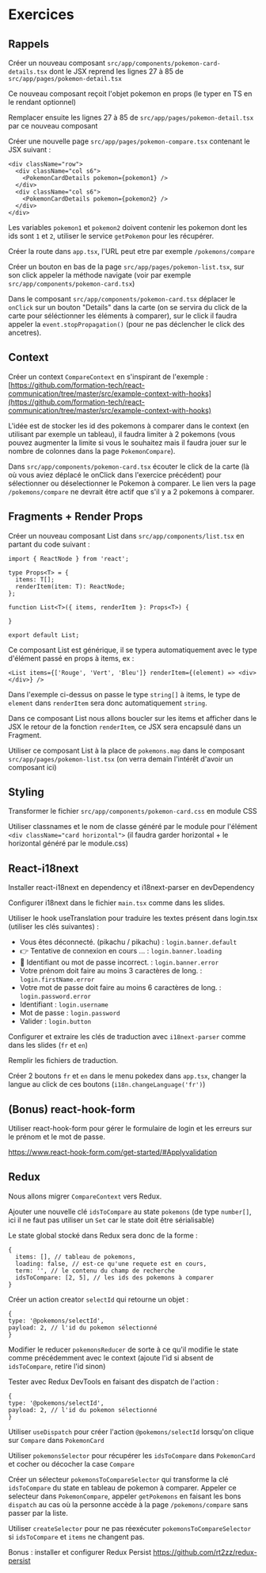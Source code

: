 # Exercices

## Rappels

Créer un nouveau composant `src/app/components/pokemon-card-details.tsx` dont le JSX reprend les lignes 27 à 85
de `src/app/pages/pokemon-detail.tsx`

Ce nouveau composant reçoit l'objet pokemon en props (le typer en TS en le rendant optionnel)

Remplacer ensuite les lignes 27 à 85 de `src/app/pages/pokemon-detail.tsx` par ce nouveau composant

Créer une nouvelle page `src/app/pages/pokemon-compare.tsx` contenant le JSX suivant :

```
<div className="row">
  <div className="col s6">
  	<PokemonCardDetails pokemon={pokemon1} />
  </div>
  <div className="col s6">
  	<PokemonCardDetails pokemon={pokemon2} />
  </div>
</div>
```

Les variables `pokemon1` et `pokemon2` doivent contenir les pokemon dont les ids sont `1` et `2`, utiliser le
service `getPokemon` pour les récupérer.

Créer la route dans `app.tsx`, l'URL peut etre par exemple `/pokemons/compare`

Créer un bouton en bas de la page `src/app/pages/pokemon-list.tsx`, sur son click appeler la méthode navigate (voir par
exemple `src/app/components/pokemon-card.tsx`)

Dans le composant `src/app/components/pokemon-card.tsx` déplacer le `onClick` sur un bouton "Details" dans la carte (on
se servira du click de la carte pour séléctionner les éléments à comparer), sur le click il faudra appeler
la `event.stopPropagation()` (pour ne pas déclencher le click des ancetres).

## Context

Créer un context `CompareContext` en s'inspirant de l'exemple :
[https://github.com/formation-tech/react-communication/tree/master/src/example-context-with-hooks](https://github.com/formation-tech/react-communication/tree/master/src/example-context-with-hooks)

L'idée est de stocker les id des pokemons à comparer dans le context (en utilisant par exemple un tableau), il faudra limiter à 2 pokemons (vous pouvez augmenter la limite si vous le souhaitez mais il faudra jouer sur le nombre de colonnes dans la page `PokemonCompare`).

Dans `src/app/components/pokemon-card.tsx` écouter le click de la carte (là où vous aviez déplacé le onClick dans l'exercice précédent) pour sélectionner ou déselectionner le Pokemon à comparer. Le lien vers la page `/pokemons/compare` ne devrait être actif que s'il y a 2 pokemons à comparer.

## Fragments + Render Props

Créer un nouveau composant List dans `src/app/components/list.tsx` en partant du code suivant :

```
import { ReactNode } from 'react';

type Props<T> = {
  items: T[];
  renderItem(item: T): ReactNode;
};

function List<T>({ items, renderItem }: Props<T>) {

}

export default List;
```

Ce composant List est générique, il se typera automatiquement avec le type d'élément passé en props à items, ex :

```
<List items={['Rouge', 'Vert', 'Bleu']} renderItem={(element) => <div></div>} />
````

Dans l'exemple ci-dessus on passe le type `string[]` à items, le type de `element` dans `renderItem` sera donc automatiquement `string`.

Dans ce composant List nous allons boucler sur les items et afficher dans le JSX le retour de la fonction `renderItem`, ce JSX sera encapsulé dans un Fragment.

Utiliser ce composant List à la place de `pokemons.map` dans le composant `src/app/pages/pokemon-list.tsx` (on verra demain l'intérêt d'avoir un composant ici)

## Styling

Transformer le fichier `src/app/components/pokemon-card.css` en module CSS

Utiliser classnames et le nom de classe généré par le module pour l'élément `<div className="card horizontal">` (il faudra garder horizontal + le horizontal généré par le module.css)

## React-i18next

Installer react-i18next en dependency et i18next-parser en devDependency

Configurer i18next dans le fichier `main.tsx` comme dans les slides.

Utiliser le hook useTranslation pour traduire les textes présent dans login.tsx (utiliser les clés suivantes) :
- Vous êtes déconnecté. (pikachu / pikachu) : `login.banner.default`
- 👉 Tentative de connexion en cours ... : `login.banner.loading`
- 🔐 Identifiant ou mot de passe incorrect. : `login.banner.error`
- Votre prénom doit faire au moins 3 caractères de long. : `login.firstName.error`
- Votre mot de passe doit faire au moins 6 caractères de long. : `login.password.error`
- Identifiant : `login.username`
- Mot de passe : `login.password`
- Valider : `login.button`

Configurer et extraire les clés de traduction avec `i18next-parser` comme dans les slides (`fr` et `en`)

Remplir les fichiers de traduction.

Créer 2 boutons `fr` et `en` dans le menu pokedex dans `app.tsx`, changer la langue au click de ces boutons (`i18n.changeLanguage('fr')`)

## (Bonus) react-hook-form

Utiliser react-hook-form pour gérer le formulaire de login et les erreurs sur le prénom et le mot de passe.

https://www.react-hook-form.com/get-started/#Applyvalidation


## Redux

Nous allons migrer `CompareContext` vers Redux.

Ajouter une nouvelle clé `idsToCompare` au state `pokemons` (de type `number[]`, ici il ne faut pas utiliser un `Set` car le state doit être sérialisable)

Le state global stocké dans Redux sera donc de la forme :
```
{
  items: [], // tableau de pokemons,
  loading: false, // est-ce qu'une requete est en cours,
  term: '', // le contenu du champ de recherche
  idsToCompare: [2, 5], // les ids des pokemons à comparer
}
```

Créer un action creator `selectId` qui retourne un objet :

```
{
type: '@pokemons/selectId',
payload: 2, // l'id du pokemon sélectionné
}
```

Modifier le reducer `pokemonsReducer` de sorte à ce qu'il modifie le state comme précédemment avec le context (ajoute l'id si absent de `idsToCompare`, retire l'id sinon)

Tester avec Redux DevTools en faisant des dispatch de l'action :

```
{
type: '@pokemons/selectId',
payload: 2, // l'id du pokemon sélectionné
}
```

Utiliser `useDispatch` pour créer l'action `@pokemons/selectId` lorsqu'on clique sur `Compare` dans `PokemonCard`

Utiliser `pokemonsSelector` pour récupérer les `idsToCompare` dans `PokemonCard` et cocher ou décocher la case `Compare`

Créer un sélecteur `pokemonsToCompareSelector` qui transforme la clé `idsToCompare` du state en tableau de pokemon à comparer. Appeler ce selecteur dans `PokemonCompare`, appeler `getPokemons` en faisant les bons `dispatch` au cas où la personne accède à la page `/pokemons/compare` sans passer par la liste.

Utiliser `createSelector` pour ne pas réexécuter `pokemonsToCompareSelector` si `idsToCompare` et `items` ne changent pas.

Bonus : installer et configurer Redux Persist https://github.com/rt2zz/redux-persist

